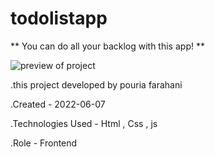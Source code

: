 # todolistapp

** You can do all your backlog with this app! **

![preview of project](https://user-images.githubusercontent.com/109727844/188115722-bda64873-e3ff-48b5-a814-7d7d2cc65234.jpg)

.this project developed by pouria farahani

.Created - 2022-06-07

.Technologies Used - Html , Css , js

.Role - Frontend
